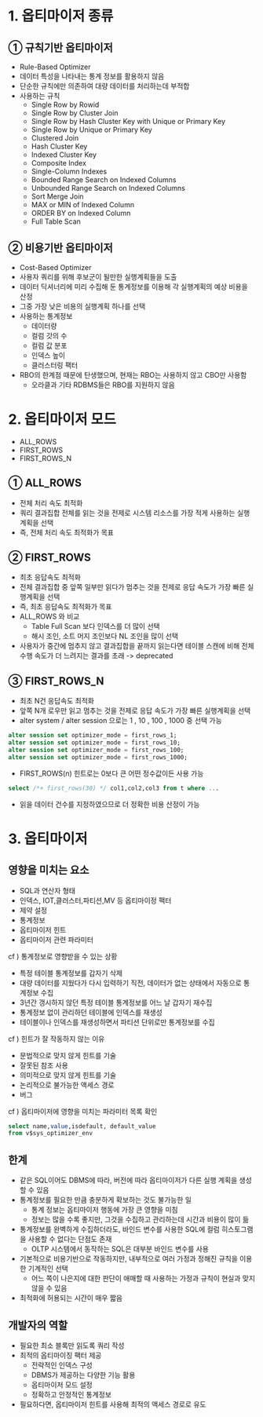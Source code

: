 # 1. 옵티마이저 종류
## ➀ 규칙기반 옵티마이저
- Rule-Based Optimizer
- 데이터 특성을 나타내는 통계 정보를 활용하지 않음
- 단순한 규칙에만 의존하여 대량 데이터를 처리하는데 부적합
- 사용하는 규칙
	- Single Row by Rowid
	- Single Row by Cluster Join
	- Single Row by Hash Cluster Key with Unique or Primary Key
	- Single Row by Unique or Primary Key
	- Clustered Join
	- Hash Cluster Key
	- Indexed Cluster Key
	- Composite Index
	- Single-Column Indexes
	- Bounded Range Search on Indexed Columns
	- Unbounded Range Search on Indexed Columns
	- Sort Merge Join
	- MAX or MIN of Indexed Column
	- ORDER BY on Indexed Column
	- Full Table Scan 
## ➁ 비용기반 옵티마이저
- Cost-Based Optimizer
- 사용자 쿼리를 위해 후보군이 될만한 실행계획들을 도출
- 데이터 딕셔너리에 미리 수집해 둔 통계정보를 이용해 각 실행계획의 예상 비용을 산정
- 그중 가장 낮은 비용의 실행계획 하나를 선택
- 사용하는 통계정보
	- 데이터량
	- 컬럼 갓의 수
	- 컬럼 값 분포
	- 인덱스 높이
	- 클러스터링 팩터 
- RBO의 한계점 때문에 탄생했으며, 현재는 RBO는 사용하지 않고 CBO만 사용함 
	- 오라클과 기타 RDBMS들은 RBO를 지원하지 않음 
# 2. 옵티마이저 모드 
- ALL_ROWS
- FIRST_ROWS
- FIRST_ROWS_N
## ➀ ALL_ROWS
- 전체 처리 속도 최적화
- 쿼리 결과집합 전체를 읽는 것을 전제로 시스템 리소스를 가장 적게 사용하는 실행계획을 선택
- 즉, 전체 처리 속도 최적화가 목표
## ➁ FIRST_ROWS
- 최초 응답속도 최적화
- 전체 결과집합 중 앞쪽 일부만 읽다가 멈추는 것을 전제로 응답 속도가 가장 빠른 실행계획을 선택 
- 즉, 최초 응답속도 최적화가 목표
- ALL_ROWS 와 비교
	- Table Full Scan 보다 인덱스를 더 많이 선택
	- 해시 조인, 소트 머지 조인보다 NL 조인을 많이 선택
- 사용자가 중간에 멈추지 않고 결과집합을 끝까지 읽는다면 테이블 스캔에 비해 전체 수행 속도가 더 느려지는 결과를 초래 -> deprecated 
## ➂ FIRST_ROWS_N
- 최초 N건 응답속도 최적화 
- 앞쪽 N개 로우만 읽고 멈추는 것을 전제로 응답 속도가 가장 빠른 실행계획을 선택
- alter system / alter session 으로는 1 , 10 , 100 , 1000 중 선택 가능 
```sql
alter session set optimizer_mode = first_rows_1;
alter session set optimizer_mode = first_rows_10;
alter session set optimizer_mode = first_rows_100;
alter session set optimizer_mode = first_rows_1000;
```
- FIRST_ROWS(n) 힌트로는 0보다 큰 어떤 정수값이든 사용 가능
```sql
select /*+ first_rows(30) */ col1,col2,col3 from t where ... 
```
- 읽을 데이터 건수를 지정하였으므로 더 정확한 비용 산정이 가능 

# 3. 옵티마이저
## 영향을 미치는 요소
- SQL과 연산자 형태
- 인덱스, IOT,클러스터,파티션,MV 등 옵티마이정 팩터
- 제약 설정 
- 통계정보
- 옵티마이저 힌트 
- 옵티마이저 관련 파라미터 
	

cf ) 통계정보로 영향받을 수 있는 상황 
- 특정 테이블 통계정보를 갑자기 삭제 
- 대량 데이터를 지웠다가 다시 입력하기 직전, 데이터가 없는 상태에서 자동으로 통계정보 수집
- 3년간 갱시하지 않던 특정 테이블 통계정보를 어느 날 갑자기 재수집
- 통계정보 없이 관리하던 테이블에 인덱스를 재생성
- 테이블이나 인덱스를 재생성하면서 파티션 단위로만 통계정보를 수집 

cf ) 힌트가 잘 작동하지 않는 이유 
- 문법적으로 맞지 않게 힌트를 기술
- 잘못된 참조 사용
- 의미적으로 맞지 않게 힌트를 기술
- 논리적으로 불가능한 액세스 경로
- 버그 

cf ) 옵티마이저에 영향을 미치는 파라미터 목록 확인
```sql
select name,value,isdefault, default_value
from v$sys_optimizer_env
```

## 한계
- 같은 SQL이어도 DBMS에 따라, 버전에 따라 옵티마이저가 다른 실행 계획을 생성할 수 있음
- 통계정보를 필요한 만큼 충분하게 확보하는 것도 불가능한 일
	- 통계 정보는 옵티마이저 행동에 가장 큰 영향을 미침
	- 정보는 많을 수록 좋지만, 그것을 수집하고 관리하는데 시간과 비용이 많이 듦
- 통계정보를 완벽하게 수집하더라도, 바인드 변수를 사용한 SQL에 컬럼 히스토그램을 사용할 수 없다는 단점도 존재 
	- OLTP 시스템에서 동작하는 SQL은 대부분 바인드 변수를 사용 
- 기본적으로 비용기반으로 작동하지만, 내부적으로 여러 가정과 정해진 규칙을 이용한 기계적인 선택 
	- 어느 쪽이 나은지에 대한 판단이 애매할 때 사용하는 가정과 규칙이 현실과 맞지 않을 수 있음
- 최적화에 허용되는 시간이 매우 짧음 

## 개발자의 역할
- 필요한 최소 블록만 읽도록 쿼리 작성
- 최적의 옵티마이징 팩터 제공
	- 전략적인 인덱스 구성
	- DBMS가 제공하는 다양한 기능 활용
	- 옵티마이저 모드 설정 
	- 정확하고 안정적인 통계정보
- 필요하다면, 옵티마이저 힌트를 사용해 최적의 액세스 경로로 유도 